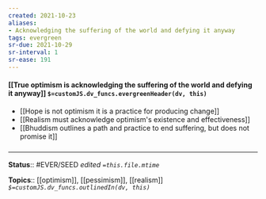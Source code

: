 ```yaml
---
created: 2021-10-23
aliases:
- Acknowledging the suffering of the world and defying it anyway
tags: evergreen
sr-due: 2021-10-29
sr-interval: 1
sr-ease: 191
---
```

#### [[True optimism is acknowledging the suffering of the world and defying it anyway]] `$=customJS.dv_funcs.evergreenHeader(dv, this)`

- [[Hope is not optimism it is a practice for producing change]]
- [[Realism must acknowledge optimism's existence and effectiveness]]
- [[Bhuddism outlines a path and practice to end suffering, but does not promise it]]

### <hr class="footnote"/>

**Status**:: #EVER/SEED
*edited `=this.file.mtime`*

**Topics**:: [[optimism]], [[pessimism]], [[realism]]
*`$=customJS.dv_funcs.outlinedIn(dv, this)`*


